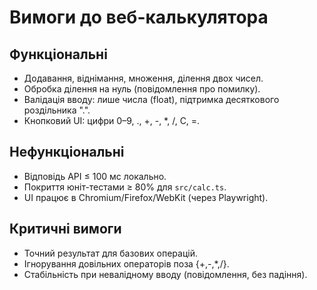 # Вимоги до веб-калькулятора

## Функціональні
- Додавання, віднімання, множення, ділення двох чисел.
- Обробка ділення на нуль (повідомлення про помилку).
- Валідація вводу: лише числа (float), підтримка десяткового роздільника ".".
- Кнопковий UI: цифри 0–9, ., +, -, *, /, C, =.

## Нефункціональні
- Відповідь API ≤ 100 мс локально.
- Покриття юніт-тестами ≥ 80% для `src/calc.ts`.
- UI працює в Chromium/Firefox/WebKit (через Playwright).

## Критичні вимоги
- Точний результат для базових операцій.
- Ігнорування довільних операторів поза {+,-,*,/}.
- Стабільність при невалідному вводу (повідомлення, без падіння).